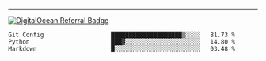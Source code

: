 ---
[![DigitalOcean Referral Badge](https://web-platforms.sfo2.digitaloceanspaces.com/WWW/Badge%203.svg)](https://www.digitalocean.com/?refcode=37fa54d82492&utm_campaign=Referral_Invite&utm_medium=Referral_Program&utm_source=badge)

<!--START_SECTION:waka-->

```text
Git Config                   ████████████████████▒░░░░   81.73 %
Python                       ███▓░░░░░░░░░░░░░░░░░░░░░   14.80 %
Markdown                     █░░░░░░░░░░░░░░░░░░░░░░░░   03.48 %
```

<!--END_SECTION:waka-->


[linkedin]: https://www.linkedin.com/in/mohamed-elh/

